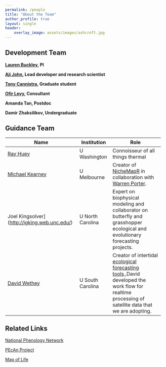 ```yaml
---
permalink: /people
title: "About the Team"
author_profile: true
layout: single
header: 
    overlay_image: assets/images/ashcroft.jpg
---
```

## Development Team

**[Lauren Buckley](http://faculty.washington.edu/lbuckley/), PI**

**[Aji John](http://www.ajijohn.com/), Lead developer and research scientist**

**[Tony Cannistra](http://anthonycannistra.com/), Graduate student** 

**[Ofir Levy](http://www.biophysical-ecology.com/), Consultant**

**Amanda Tan, Postdoc**

**Damir Zhaksilikov, Undergraduate**

## Guidance Team
| Name                                                   | Institution      | Role                                                                                                                                                                                            |
|--------------------------------------------------------|------------------|-------------------------------------------------------------------------------------------------------------------------------------------------------------------------------------------------|
| [Ray Huey](http://faculty.washington.edu/hueyrb/)      | U Washington     | Connoisseur of all things thermal                                                                                                                                                               |
| [Michael Kearney](https://camelunimelb.wordpress.com/) | U Melbourne      | Creator of [NicheMapR](https://github.com/mrke/NicheMapR) in collaboration with [Warren Porter](http://zoology.wisc.edu/faculty/por/por.html).                                                  |
| Joel Kingsolver](http://jgking.web.unc.edu/)           | U North Carolina | Expert on biophysical modeling and collaborator on butterfly and grasshopper ecological and evolutionary forecasting projects.                                                                  |
| [David Wethey](http://www.biol.sc.edu/faculty/wethey)  | U South Carolina | Creator of intertidal [ecological forecasting tools](http://tbone.biol.sc.edu/forecasting_test/).,David developed the work flow for realtime processing of satellite data that we are adopting. |

## Related Links 

[National Phenology Network](https://www.usanpn.org/) 

[PEcAn Project](http://pecanproject.github.io/)

[Map of Life](https://www.mol.org/)